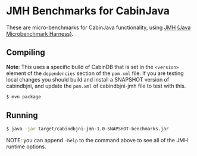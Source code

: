 # JMH Benchmarks for CabinJava

These are micro-benchmarks for CabinJava functionality, using [JMH (Java Microbenchmark Harness)](https://openjdk.java.net/projects/code-tools/jmh/).

## Compiling

**Note**: This uses a specific build of CabinDB that is set in the `<version>` element of the `dependencies` section of the `pom.xml` file. If you are testing local changes you should build and install a SNAPSHOT version of cabindbjni, and update the `pom.xml` of cabindbjni-jmh file to test with this.

```bash
$ mvn package
```

## Running
```bash
$ java -jar target/cabindbjni-jmh-1.0-SNAPSHOT-benchmarks.jar
```

NOTE: you can append `-help` to the command above to see all of the JMH runtime options.
